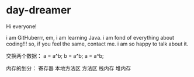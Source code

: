 # day-dreamer

Hi everyone!

i am GitHuberrr, em, i am learning Java. i am fond of everything about coding!!! so, if you feel the same, contact me. i am
so happy to talk about it.


交换两个数据：
a = a^b;
b = a^b;
a = a^b;


内存的划分：
寄存器
本地方法区
方法区
栈内存
堆内存
